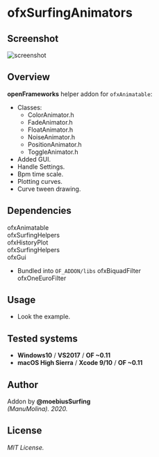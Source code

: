 # ofxSurfingAnimators

## Screenshot
![screenshot](readme_images/Capture.JPG?raw=true "image")

## Overview
**openFrameworks** helper addon for ```ofxAnimatable```:
* Classes:
   * ColorAnimator.h
   * FadeAnimator.h
   * FloatAnimator.h
   * NoiseAnimator.h
   * PositionAnimator.h
   * ToggleAnimator.h
* Added GUI.
* Handle Settings.
* Bpm time scale.
* Plotting curves.
* Curve tween drawing.

## Dependencies
ofxAnimatable  
ofxSurfingHelpers  
ofxHistoryPlot  
ofxSurfingHelpers  
ofxGui  

* Bundled into ```OF_ADDON/libs```
ofxBiquadFilter  
ofxOneEuroFilter  

## Usage
- Look the example.

## Tested systems
- **Windows10** / **VS2017** / **OF ~0.11**
- **macOS High Sierra** / **Xcode 9/10** / **OF ~0.11**

## Author
Addon by **@moebiusSurfing**  
*(ManuMolina). 2020.*

## License
*MIT License.*